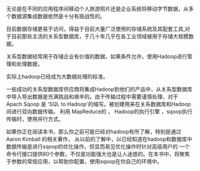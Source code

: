   无论是在不同的应用程序间移动个人旅游照片还是企业系统将移动字节数据，从多个数据源集成数据依然是十分有挑战性的。

  目前数据存储更易于访问，得益于目前大量广泛使用的存储系统及其配套工具,对于目前那些主流的关系型数据库，于几十年几乎在各工业领域被用于存储大规模数据。

  关系型数据经常用于存储企业有价值的数据，如果条件允许，使用Hadoop进行管理和处理数据，

  实际上hadoop已经成为大数据处理的标准。

  一些成功的关系型数据库供应商将集成Hadoop到他们的产品中，从关系型数据库中导入导出数据是充满挑战和艰辛的。由于传输过程中需要谨慎处理，对于 Apach Sqoop 是 'SQL to Hadoop'的缩写。被创建用来在关系数据库和Hadoop间进行双向数据传输。
  利用 MapReduce的 ， Hadoop的执行引擎 ，sqoop执行传输时，使用并行方式。

   如果你正在阅读本书，那么你之前可能已经对hadoop有所了解，特别是通过 Aaron Kimball 的相关著作，
从以前的了解中，以已经知道在hadoop和数据库中数据传输是进行sqoop的优化操作。但显而易见优化操作时针对高级用户的
一个命令行接口提供60个参数，不仅是功能强大也是让人迷惑的。在本书中，将聚焦于参数的常规应用，以帮助你配置，使用sqoop在你自己的环境中。